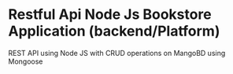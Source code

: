 # Restful Api Node Js Bookstore Application (backend/Platform)
REST API using Node JS with CRUD operations on MangoBD using Mongoose

